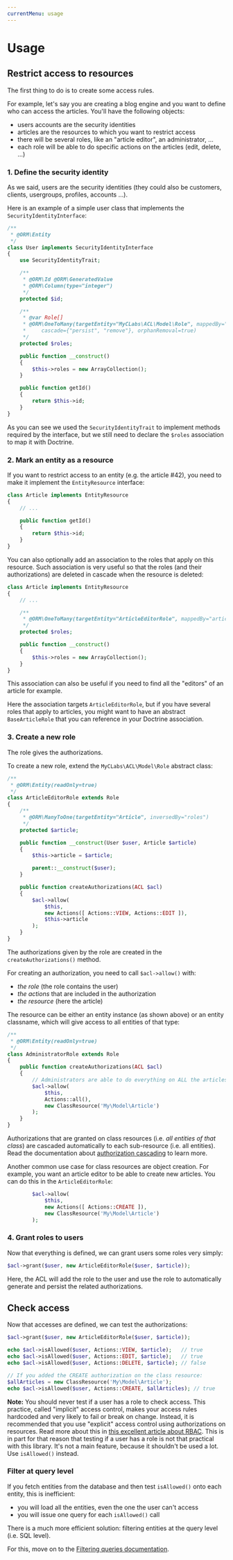 ```yaml
---
currentMenu: usage
---
```


# Usage

## Restrict access to resources

The first thing to do is to create some access rules.

For example, let's say you are creating a blog engine and you want to define who can access the articles.
You'll have the following objects:

- users accounts are the security identities
- articles are the resources to which you want to restrict access
- there will be several roles, like an "article editor", an administrator, …
- each role will be able to do specific actions on the articles (edit, delete, …)


### 1. Define the security identity

As we said, users are the security identities (they could also be customers, clients, usergroups, profiles, accounts …).

Here is an example of a simple user class that implements the `SecurityIdentityInterface`:

```php
/**
 * @ORM\Entity
 */
class User implements SecurityIdentityInterface
{
    use SecurityIdentityTrait;

    /**
     * @ORM\Id @ORM\GeneratedValue
     * @ORM\Column(type="integer")
     */
    protected $id;

    /**
     * @var Role[]
     * @ORM\OneToMany(targetEntity="MyCLabs\ACL\Model\Role", mappedBy="securityIdentity",
     *     cascade={"persist", "remove"}, orphanRemoval=true)
     */
    protected $roles;

    public function __construct()
    {
        $this->roles = new ArrayCollection();
    }

    public function getId()
    {
        return $this->id;
    }
}
```

As you can see we used the `SecurityIdentityTrait` to implement methods required by the interface, but we still
need to declare the `$roles` association to map it with Doctrine.


### 2. Mark an entity as a resource

If you want to restrict access to an entity (e.g. the article #42), you need to make it
implement the `EntityResource` interface:

```php
class Article implements EntityResource
{
    // ...

    public function getId()
    {
        return $this->id;
    }
}
```

You can also optionally add an association to the roles that apply on this resource.
Such association is very useful so that the roles (and their authorizations) are deleted in cascade
when the resource is deleted:

```php
class Article implements EntityResource
{
    // ...

    /**
     * @ORM\OneToMany(targetEntity="ArticleEditorRole", mappedBy="article", cascade={"remove"})
     */
    protected $roles;

    public function __construct()
    {
        $this->roles = new ArrayCollection();
    }
}
```

This association can also be useful if you need to find all the "editors" of an article for example.

Here the association targets `ArticleEditorRole`, but if you have several roles that apply to articles, you
might want to have an abstract `BaseArticleRole` that you can reference in your Doctrine association.


### 3. Create a new role

The role gives the authorizations.

To create a new role, extend the `MyCLabs\ACL\Model\Role` abstract class:

```php
/**
 * @ORM\Entity(readOnly=true)
 */
class ArticleEditorRole extends Role
{
    /**
     * @ORM\ManyToOne(targetEntity="Article", inversedBy="roles")
     */
    protected $article;

    public function __construct(User $user, Article $article)
    {
        $this->article = $article;

        parent::__construct($user);
    }

    public function createAuthorizations(ACL $acl)
    {
        $acl->allow(
            $this,
            new Actions([ Actions::VIEW, Actions::EDIT ]),
            $this->article
        );
    }
}
```

The authorizations given by the role are created in the `createAuthorizations()` method.

For creating an authorization, you need to call `$acl->allow()` with:

- *the role* (the role contains the user)
- *the actions* that are included in the authorization
- *the resource* (here the article)

The resource can be either an entity instance (as shown above) or an entity classname, which will
give access to all entities of that type:

```php
/**
 * @ORM\Entity(readOnly=true)
 */
class AdministratorRole extends Role
{
    public function createAuthorizations(ACL $acl)
    {
        // Administrators are able to do everything on ALL the articles
        $acl->allow(
            $this,
            Actions::all(),
            new ClassResource('My\Model\Article')
        );
    }
}
```

Authorizations that are granted on class resources (i.e. *all entities of that class*) are cascaded
automatically to each sub-resource (i.e. all entities). Read the documentation about
[authorization cascading](cascading.md) to learn more.

Another common use case for class resources are object creation. For example, you want an article editor
to be able to create new articles. You can do this in the `ArticleEditorRole`:

```php
        $acl->allow(
            $this,
            new Actions([ Actions::CREATE ]),
            new ClassResource('My\Model\Article')
        );
```


### 4. Grant roles to users

Now that everything is defined, we can grant users some roles very simply:

```php
$acl->grant($user, new ArticleEditorRole($user, $article));
```

Here, the ACL will add the role to the user and use the role to automatically generate and persist the
related authorizations.


## Check access

Now that accesses are defined, we can test the authorizations:

```php
$acl->grant($user, new ArticleEditorRole($user, $article));

echo $acl->isAllowed($user, Actions::VIEW, $article);   // true
echo $acl->isAllowed($user, Actions::EDIT, $article);   // true
echo $acl->isAllowed($user, Actions::DELETE, $article); // false

// If you added the CREATE authorization on the class resource:
$allArticles = new ClassResource('My\Model\Article');
echo $acl->isAllowed($user, Actions::CREATE, $allArticles); // true
```

**Note:** You should never test if a user has a role to check access. This practice, called "implicit" access control,
makes your access rules hardcoded and very likely to fail or break on change. Instead, it is recommended that
you use "explicit" access control using authorizations on resources. Read more about this in
[this excellent article about RBAC](https://stormpath.com/blog/new-rbac-resource-based-access-control/).
This is in part for that reason that testing if a user has a role is not that practical with this library.
It's not a main feature, because it shouldn't be used a lot. Use `isAllowed()` instead.


### Filter at query level

If you fetch entities from the database and then test `isAllowed()` onto each entity, this is inefficient:

- you will load all the entities, even the one the user can't access
- you will issue one query for each `isAllowed()` call

There is a much more efficient solution: filtering entities at the query level (i.e. SQL level).

For this, move on to the [Filtering queries documentation](filtering-queries.md).
